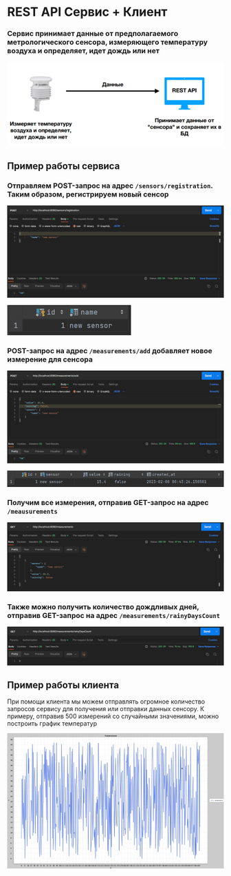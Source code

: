 # REST API Сервис + Клиент

### Сервис принимает данные от предполагаемого метрологического сенсора, измеряющего температуру воздуха и определяет, идет дождь или нет 

![img.png](util_images/img.png)

## Пример работы сервиса

### Отправляем POST-запрос на адрес ```/sensors/registration```. Таким образом, регистрируем новый сенсор

![img_1.png](util_images/img_1.png)

![img_2.png](util_images/img_2.png)

### POST-запрос на адрес ```/measurements/add``` добавляет новое измерение для сенсора

![img_3.png](util_images/img_3.png)

![img_4.png](util_images/img_4.png)

### Получим все измерения, отправив GET-запрос на адрес ```/meausurements```

![img_5.png](util_images/img_5.png)

### Также можно получить количество дождливых дней, отправив GET-запрос на адрес ```/measurements/rainyDaysCount```

![img_6.png](util_images/img_6.png)

## Пример работы клиента

При помощи клиента мы можем отправлять огромное количество запросов сервису для получения или отправки данных сенсору.
К примеру, отправив 500 измерений со случайными значениями, можно построить график температур

![img_7.png](util_images/img_7.png)

